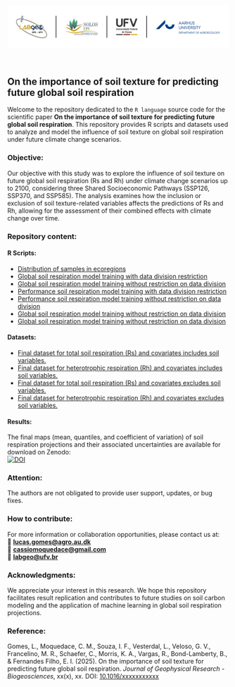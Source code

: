 <p align="center">
<img src="./img/soil_respiration_github.png" width="1200">
</p>

<p>&nbsp;</p>

## On the importance of soil texture for predicting future global soil respiration
Welcome to the repository dedicated to the `R language` source code for the scientific paper **On the importance of soil texture for predicting future global soil respiration**. This repository provides R scripts and datasets used to analyze and model the influence of soil texture on global soil respiration under future climate change scenarios.

### Objective:
Our objective with this study was to explore the influence of soil texture on future global soil respiration (Rs and Rh) under climate change scenarios up to 2100, considering three Shared Socioeconomic Pathways (SSP126, SSP370, and SSP585). The analysis examines how the inclusion or exclusion of soil texture-related variables affects the predictions of Rs and Rh, allowing for the assessment of their combined effects with climate change over time.

### Repository content:
#### R Scripts:
- [Distribution of samples in ecoregions](./pages/distribution_samples.md)<br>
- [Global soil respiration model training with data division restriction](./pages/global_model_ckfold.md)<br>
- [Global soil respiration model training without restriction on data division](./pages/global_model_skfold.md)<br>
- [Performance soil respiration model training with data division restriction](./pages/performance_model_ckfold.md)<br>
- [Performance soil respiration model training without restriction on data division](./pages/performance_model_skfold.md)<br>
- [Global soil respiration model training without restriction on data division](./pages/comparison_models.md)<br>
- [Global soil respiration model training without restriction on data division](./pages/comparison_models.md)<br>

#### Datasets:
- [Final dataset for total soil respiration (Rs) and covariates includes soil variables.](./datasets/finaldataset_rs_withsoil.csv)<br>
- [Final dataset for heterotrophic respiration (Rh) and covariates includes soil variables.](./datasets/finaldataset_rh_withsoil.csv)<br>
- [Final dataset for total soil respiration (Rs) and covariates excludes soil variables.](./datasets/finaldataset_rs_nosoil.csv)<br>
- [Final dataset for heterotrophic respiration (Rh) and covariates excludes soil variables.](./datasets/finaldataset_rs_withsoil.csv)<br>

#### Results:
The final maps (mean, quantiles, and coefficient of variation) of soil respiration projections and their associated uncertainties are available for download on Zenodo:<br>
[![DOI](https://zenodo.org/badge/DOI/10.5281/zenodo.xxxxxxxx.svg)](https://doi.org/10.5281/zenodo.xxxxxxxx)

### Attention:
The authors are not obligated to provide user support, updates, or bug fixes.

### How to contribute:
For more information or collaboration opportunities, please contact us at:  
📧 **lucas.gomes@agro.au.dk**  
📧 **cassiomoquedace@gmail.com**  
📧 **labgeo@ufv.br**

### Acknowledgments:
We appreciate your interest in this research. We hope this repository facilitates result replication and contributes to future studies on soil carbon modeling and the application of machine learning in global soil respiration projections.

### Reference:
Gomes, L., Moquedace, C. M., Souza, I. F., Vesterdal, L., Veloso, G. V., Francelino, M. R., Schaefer, C., Morris, K. A., Vargas, R., Bond-Lamberty, B., & Fernandes Filho, E. I. (2025). On the importance of soil texture for predicting future global soil respiration. *Journal of Geophysical Research - Biogeosciences*, xx(x), xx. DOI: [10.1016/xxxxxxxxxxx](https://doi.org/10.1016/xxxxxxxxxxx)
